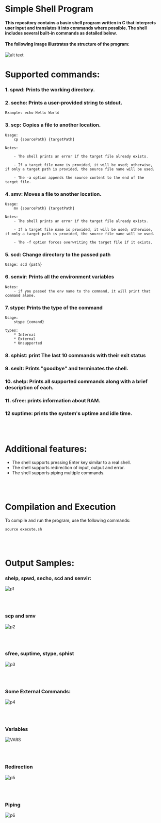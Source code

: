 # Simple Shell Program

#### This repository contains a basic shell program written in C that interprets user input and translates it into commands where possible. The shell includes several built-in commands as detailed below.


#### The following image illustrates the structure of the program:

![alt text](image.png)

# Supported commands:

### 1. spwd: Prints the working directory.

### 2. secho: Prints a user-provided string to stdout.

    Example: echo Hello World

### 3. scp: Copies a file to another location.

    Usage: 
        cp {sourcePath} {targetPath}

    Notes:

        - The shell prints an error if the target file already exists.
        
        - If a target file name is provided, it will be used; otherwise, if only a target path is provided, the source file name will be used.
        
        - The -a option appends the source content to the end of the target file.

### 4. smv: Moves a file to another location.

    Usage: 
        mv {sourcePath} {targetPath}

    Notes:
        - The shell prints an error if the target file already exists.

        - If a target file name is provided, it will be used; otherwise, if only a target path is provided, the source file name will be used.

        - The -f option forces overwriting the target file if it exists.

### 5. scd: Change directory to the passed path
    Usage: scd {path}

### 6. senvir: Prints all the environment variables
    Notes:
        - if you passed the env name to the command, it will print that command alone.

### 7. stype: Prints the type of the command
    Usage: 
        stype {comand}

    types:
        * Internal
        * External
        * Unsupported

### 8. sphist: print The last 10 commands with their exit status

### 9. sexit: Prints "goodbye" and terminates the shell.

### 10. shelp: Prints all supported commands along with a brief description of each.

### 11. sfree: prints information about RAM.

### 12 suptime: prints the system's uptime and idle time.

<br></br>
# Additional features:

- The shell supports pressing Enter key similar to a real shell.
- The shell supports redirection of input, output and error.
- The shell supports piping multiple commands.

<br></br>
# Compilation and Execution

To compile and run the program, use the following commands:
```
source execute.sh
```
<br></br>
# Output Samples:

### shelp, spwd, secho, scd and senvir:
![p1](https://github.com/asabry7/output_samples/blob/main/p1.gif)


<br></br>

### scp and smv
![p2](https://github.com/asabry7/output_samples/blob/main/p2.gif)

<br></br>

### sfree, suptime, stype, sphist
![p3](https://github.com/asabry7/output_samples/blob/main/p3.gif)


<br></br>

### Some External Commands:
![p4](https://github.com/asabry7/output_samples/blob/main/p4.gif)


<br></br>

### Variables
![VARS](https://github.com/asabry7/output_samples/blob/main/variables.gif)


<br></br>

### Redirection
![p5](https://github.com/asabry7/output_samples/blob/main/p5.gif)


<br></br>

### Piping
![p6](https://github.com/asabry7/output_samples/blob/main/p6.gif)
